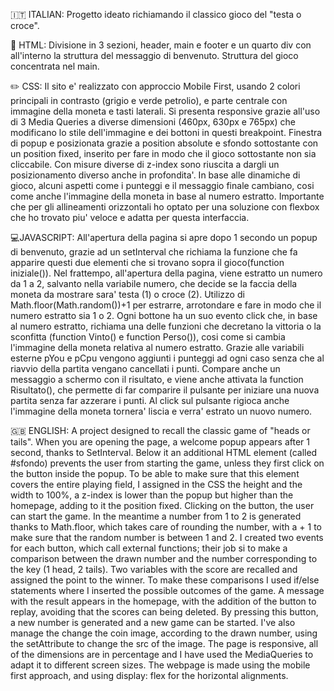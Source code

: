 🇮🇹 ITALIAN: Progetto ideato richiamando il classico gioco del "testa o croce".

📄 HTML: Divisione in 3 sezioni, header, main e footer e un quarto div con all'interno la struttura del messaggio di benvenuto. Struttura del gioco concentrata nel main.

✏️ CSS: Il sito e' realizzato con approccio Mobile First, usando 2 colori principali in contrasto (grigio e verde petrolio), e parte centrale con immagine della moneta e tasti laterali.
Si presenta responsive grazie all'uso di 3 Media Queries a diverse dimensioni (460px, 630px e 765px) che modificano lo stile dell'immagine e dei bottoni in questi breakpoint.
Finestra di popup e posizionata grazie a position absolute e sfondo sottostante con un position fixed, inserito per fare in modo che il gioco sottostante non sia cliccabile. Con misure diverse di z-index sono riuscita a dargli un posizionamento diverso anche in profondita'.
In base alle dinamiche di gioco, alcuni aspetti come i punteggi e il messaggio finale cambiano, cosi come anche l'immagine della moneta in base al numero estratto.
Importante che per gli allineamenti orizzontali ho optato per una soluzione con flexbox che ho trovato piu' veloce e adatta per questa interfaccia.

💻JAVASCRIPT: All'apertura della pagina si apre dopo 1 secondo un popup di benvenuto, grazie ad un setInterval che richiama la funzione che fa apparire questi due elementi che si trovano sopra il gioco(function iniziale()).
Nel frattempo, all'apertura della pagina, viene estratto un numero da 1 a 2, salvanto nella variabile numero, che decide se la faccia della moneta da mostrare sara' testa (1) o croce (2). Utilizzo di Math.floor(Math.random())+1 per estrarre, arrotondare e fare in modo che il numero estratto sia 1 o 2.
Ogni bottone ha un suo evento click che, in base al numero estratto, richiama una delle funzioni che decretano la vittoria o la sconfitta (function Vinto() e function Perso()), cosi come si cambia l'immagine della moneta relativa al numero estratto.
Grazie alle variabili esterne pYou e pCpu vengono aggiunti i punteggi ad ogni caso senza che al riavvio della partita vengano cancellati i punti.
Compare anche un messaggio a schermo con il risultato, e viene anche attivata la function Risultato(), che permette di far comparire il pulsante per iniziare una nuova partita senza far azzerare i punti. Al click sul pulsante rigioca anche l'immagine della moneta tornera' liscia e verra' estrato un nuovo numero.



🇬🇧 ENGLISH: A project designed to recall the classic game of "heads or tails". 
When you are opening the page, a welcome popup appears after 1 second, thanks to SetInterval. Below it an additional HTML element (called #sfondo) prevents the user from starting the game, unless they first click on the button inside the popup. 
To be able to make sure that this element covers the entire playing field, I assigned in the CSS the height and the width to 100%, a z-index is lower than the popup but higher than the homepage, adding to it the position fixed.
Clicking on the button, the user can start the game. In the meantime a number from 1 to 2 is generated thanks to Math.floor, which takes care of rounding the number, with a + 1 to make sure that the random number is between 1 and 2.
I created two events for each button, which call external functions; their job si to make a comparison between the drawn number and the number corresponding to the key (1 head, 2 tails).
Two variables with the score are recalled and assigned the point to the winner.
To make these comparisons I used if/else statements where I inserted the possible outcomes of the game.
A message with the result appears in the homepage, with the addition of the button to replay, avoiding that the scores can being deleted.
By pressing this button, a new number is generated and a new game can be started.
I've also manage the change the coin image, according to the drawn number, using the setAttribute to change the src of the image.
The page is responsive, all of the dimensions are in percentage and I have used the MediaQueries to adapt it to different screen sizes. 
The webpage is made using the mobile first approach, and using display: flex for the horizontal alignments.
